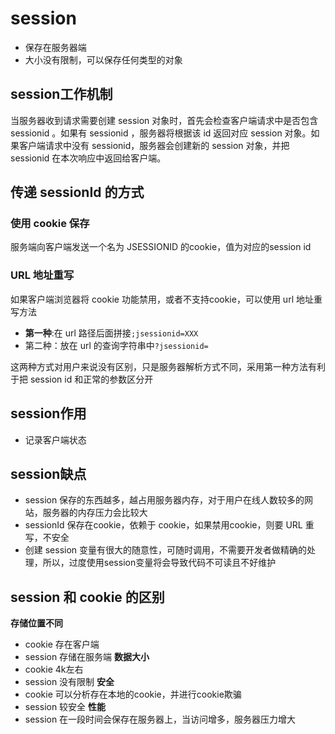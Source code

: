 # session
- 保存在服务器端
- 大小没有限制，可以保存任何类型的对象

## session工作机制
当服务器收到请求需要创建 session 对象时，首先会检查客户端请求中是否包含 sessionid 。如果有 sessionid ，服务器将根据该 id 返回对应 session 对象。如果客户端请求中没有 sessionid，服务器会创建新的 session 对象，并把 sessionid 在本次响应中返回给客户端。

## 传递 sessionId 的方式
### 使用 cookie 保存
服务端向客户端发送一个名为 JSESSIONID 的cookie，值为对应的session id
### URL 地址重写
如果客户端浏览器将 cookie 功能禁用，或者不支持cookie，可以使用 url 地址重写方法

- **第一种**:在 url 路径后面拼接`;jsessionid=XXX` 
- 第二种：放在 url 的查询字符串中`?jsessionid=`

这两种方式对用户来说没有区别，只是服务器解析方式不同，采用第一种方法有利于把 session id 和正常的参数区分开

## session作用
- 记录客户端状态

## session缺点
- session 保存的东西越多，越占用服务器内存，对于用户在线人数较多的网站，服务器的内存压力会比较大
- sessionId 保存在cookie，依赖于 cookie，如果禁用cookie，则要 URL 重写，不安全
- 创建 session 变量有很大的随意性，可随时调用，不需要开发者做精确的处理，所以，过度使用session变量将会导致代码不可读且不好维护

## session 和 cookie 的区别
**存储位置不同**
- cookie 存在客户端
- session 存储在服务端
**数据大小**
- cookie 4k左右
- session 没有限制
**安全**
- cookie 可以分析存在本地的cookie，并进行cookie欺骗
- session 较安全
**性能**
- session 在一段时间会保存在服务器上，当访问增多，服务器压力增大
